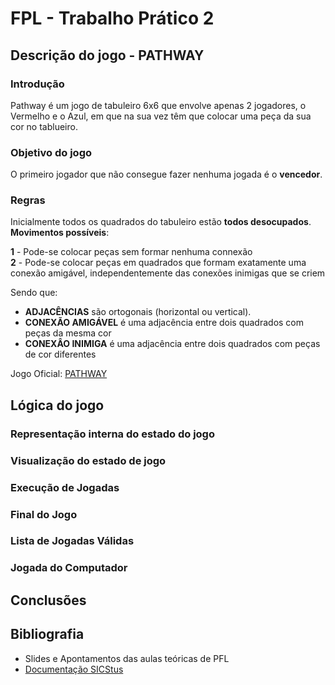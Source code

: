 # FPL - Trabalho Prático 2

## Descrição do jogo - PATHWAY

### Introdução

Pathway é um jogo de tabuleiro 6x6 que envolve apenas 2 jogadores, o Vermelho e o Azul, em que na sua vez têm que colocar uma peça da sua cor no tablueiro.

### Objetivo do jogo

O primeiro jogador que não consegue fazer nenhuma jogada é o **vencedor**.

### Regras

Inicialmente todos os quadrados do tabuleiro estão **todos desocupados**.  
**Movimentos possíveis**:

**1** - Pode-se colocar peças sem formar nenhuma connexão  
**2** - Pode-se colocar peças em quadrados que formam exatamente uma conexão amigável, independentemente das conexões inimigas que se criem

Sendo que:
 - **ADJACÊNCIAS** são ortogonais (horizontal ou vertical).
 - **CONEXÃO AMIGÁVEL** é uma adjacência entre dois quadrados com peças da mesma cor
 - **CONEXÂO INIMIGA** é uma adjacência entre dois quadrados com peças de cor diferentes

 Jogo Oficial: [PATHWAY](http://www.marksteeregames.com/Pathway_rules.pdf)


## Lógica do jogo

### Representação interna do estado do jogo

### Visualização do estado de jogo

### Execução de Jogadas

### Final do Jogo

### Lista de Jogadas Válidas

### Jogada do Computador

## Conclusões

## Bibliografia
- Slides e Apontamentos das aulas teóricas de PFL
- [Documentação SICStus](https://sicstus.sics.se/documentation.html)